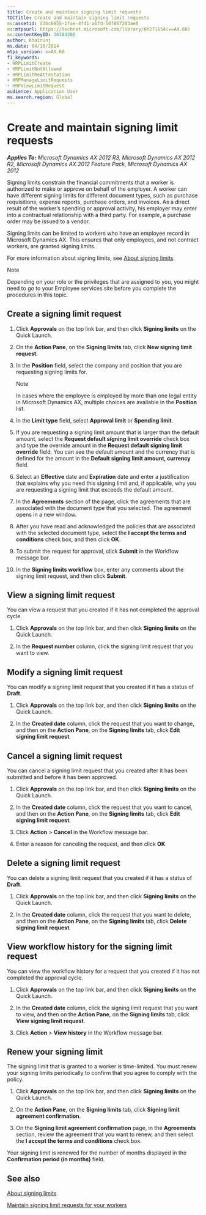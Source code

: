 ```yaml
---
title: Create and maintain signing limit requests
TOCTitle: Create and maintain signing limit requests
ms:assetid: d36c6855-1fae-4f41-a1fd-50f867203ae8
ms:mtpsurl: https://technet.microsoft.com/library/Hh271654(v=AX.60)
ms:contentKeyID: 36384286
author: Khairunj
ms.date: 04/18/2014
mtps_version: v=AX.60
f1_keywords:
- HRPLimitCreate
- HRPLimitNotAllowed
- HRPLimitReAttestation
- HRPManageLimitRequests
- HRPViewLimitRequest
audience: Application User
ms.search.region: Global
---
```


# Create and maintain signing limit requests 


_**Applies To:** Microsoft Dynamics AX 2012 R3, Microsoft Dynamics AX 2012 R2, Microsoft Dynamics AX 2012 Feature Pack, Microsoft Dynamics AX 2012_

Signing limits constrain the financial commitments that a worker is authorized to make or approve on behalf of the employer. A worker can have different signing limits for different document types, such as purchase requisitions, expense reports, purchase orders, and invoices. As a direct result of the worker’s spending or approval activity, his employer may enter into a contractual relationship with a third party. For example, a purchase order may be issued to a vendor.

Signing limits can be limited to workers who have an employee record in Microsoft Dynamics AX. This ensures that only employees, and not contract workers, are granted signing limits.

For more information about signing limits, see [About signing limits](about-signing-limits.md).


> [!NOTE]
> <P>Depending on your role or the privileges that are assigned to you, you might need to go to your Employee services site before you complete the procedures in this topic.</P>



## Create a signing limit request

1.  Click **Approvals** on the top link bar, and then click **Signing limits** on the Quick Launch.

2.  On the **Action Pane**, on the **Signing limits** tab, click **New signing limit request**.

3.  In the **Position** field, select the company and position that you are requesting signing limits for.
    

    > [!NOTE]
    > <P>In cases where the employee is employed by more than one legal entity in Microsoft Dynamics AX, multiple choices are available in the <STRONG>Position</STRONG> list.</P>



4.  In the **Limit type** field, select **Approval limit** or **Spending limit**.

5.  If you are requesting a signing limit amount that is larger than the default amount, select the **Request default signing limit override** check box and type the override amount in the **Request default signing limit override** field. You can see the default amount and the currency that is defined for the amount in the **Default signing limit amount, currency** field.

6.  Select an **Effective** date and **Expiration** date and enter a justification that explains why you need this signing limit and, if applicable, why you are requesting a signing limit that exceeds the default amount.

7.  In the **Agreements** section of the page, click the agreements that are associated with the document type that you selected. The agreement opens in a new window.

8.  After you have read and acknowledged the policies that are associated with the selected document type, select the **I accept the terms and conditions** check box, and then click **OK**.

9.  To submit the request for approval, click **Submit** in the Workflow message bar.

10. In the **Signing limits workflow** box, enter any comments about the signing limit request, and then click **Submit**.

## View a signing limit request

You can view a request that you created if it has not completed the approval cycle.

1.  Click **Approvals** on the top link bar, and then click **Signing limits** on the Quick Launch.

2.  In the **Request number** column, click the signing limit request that you want to view.

## Modify a signing limit request

You can modify a signing limit request that you created if it has a status of **Draft**.

1.  Click **Approvals** on the top link bar, and then click **Signing limits** on the Quick Launch.

2.  In the **Created date** column, click the request that you want to change, and then on the **Action Pane**, on the **Signing limits** tab, click **Edit signing limit request**.

## Cancel a signing limit request

You can cancel a signing limit request that you created after it has been submitted and before it has been approved.

1.  Click **Approvals** on the top link bar, and then click **Signing limits** on the Quick Launch.

2.  In the **Created date** column, click the request that you want to cancel, and then on the **Action Pane**, on the **Signing limits** tab, click **Edit signing limit request**.

3.  Click **Action** \> **Cancel** in the Workflow message bar.

4.  Enter a reason for canceling the request, and then click **OK**.

## Delete a signing limit request

You can delete a signing limit request that you created if it has a status of **Draft**.

1.  Click **Approvals** on the top link bar, and then click **Signing limits** on the Quick Launch.

2.  In the **Created date** column, click the request that you want to delete, and then on the **Action Pane**, on the **Signing limits** tab, click **Delete signing limit request**.

## View workflow history for the signing limit request

You can view the workflow history for a request that you created if it has not completed the approval cycle.

1.  Click **Approvals** on the top link bar, and then click **Signing limits** on the Quick Launch.

2.  In the **Created date** column, click the signing limit request that you want to view, and then on the **Action Pane**, on the **Signing limits** tab, click **View signing limit request**.

3.  Click **Action** \> **View history** in the Workflow message bar.

## Renew your signing limit

The signing limit that is granted to a worker is time-limited. You must renew your signing limits periodically to confirm that you agree to comply with the policy.

1.  Click **Approvals** on the top link bar, and then click **Signing limits** on the Quick Launch.

2.  On the **Action Pane**, on the **Signing limits** tab, click **Signing limit agreement confirmation**.

3.  On the **Signing limit agreement confirmation** page, in the **Agreements** section, review the agreement that you want to renew, and then select the **I accept the terms and conditions** check box.

Your signing limit is renewed for the number of months displayed in the **Confirmation period (in months)** field.

## See also

[About signing limits](about-signing-limits.md)

[Maintain signing limit requests for your workers](maintain-signing-limit-requests-for-your-workers.md)

  


